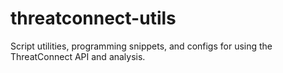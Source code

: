 # threatconnect-utils
Script utilities, programming snippets, and configs for using the ThreatConnect API and analysis.
